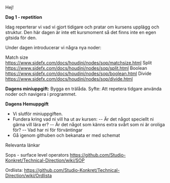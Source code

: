Hej!

**Dag 1 - repetition**

Idag reperterar vi vad vi gjort tidigare och pratar om kursens upplägg och struktur.
Den här dagen är inte ett kursmoment så det finns inte en egen gitsida för den.

Under dagen introducerar vi några nya noder: 

Match size https://www.sidefx.com/docs/houdini/nodes/sop/matchsize.html
Split https://www.sidefx.com/docs/houdini/nodes/sop/split.html
Boolean https://www.sidefx.com/docs/houdini/nodes/sop/boolean.html
Divide https://www.sidefx.com/docs/houdini/nodes/sop/divide.html

**Dagens miniuppgift:**
Bygga en trälåda. 
Syfte: Att repetera tidgare använda noder och navigera i programmet.

**Dagens Hemuppgift**
- Vi slutför miniuppgiften. 
- Fundera kring vad ni vill ha ut av kursen:
-- Är det något speciellt ni gärna vill lära er?
-- Är det något som känns extra svårt som ni är oroliga för?
-- Vad har ni för förväntingar
- Gå igenom githuben och bekanata er med schemat

Relevanta länkar 

Sops - surface level operators https://github.com/Studio-Konkret/Technical-Direction/wiki/SOP

Ordlista: https://github.com/Studio-Konkret/Technical-Direction/wiki/Ordlista


